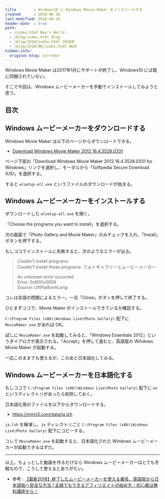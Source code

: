 ```yaml
---
title        : Windows10 に Windows Movie Maker をインストールする
created      : 2018-06-10
last-modified: 2018-06-10
header-date  : true
path:
  - /index.html Neo's World
  - /blog/index.html Blog
  - /blog/2018/index.html 2018年
  - /blog/2018/06/index.html 06月
hidden-info:
  original-blog: Corredor
---
```


Windows Movie Maker は2017年1月にサポートが終了し、Windows10 には既に同梱されていない。

そこで今回は、Windows ムービーメーカーを手動でインストールしてみようと思う。

## 目次

## Windows ムービーメーカーをダウンロードする

Windows Movie Maker は以下のページからダウンロードできる。

- [Download Windows Movie Maker 2012 16.4.3528.0331](http://www.softpedia.com/get/Multimedia/Video/Other-VIDEOTools/Windows-Live-Movie-Maker.shtml#download)

ページ下部の「Download Windows Movie Maker 2012 16.4.3528.0331 for Windows」リンクを選択し、モーダルから「Softpedia Secure Download (US)」を選択する。

すると *`wlsetup-all.exe`* というファイルのダウンロードが始まる。

## Windows ムービーメーカーをインストールする

ダウンロードした `wlsetup-all.exe` を開く。

「Choose the programs you want to install」を選択する。

次の画面で「Photo Gallery and Movie Maker」のみチェックを入れ、「Install」ボタンを押下する。

もしココでインストールに失敗すると、次のようなエラーが出る。

> Couldn't install programs  
> Couldn't install these programs: フォトギャラリーとムービーメーカー
> 
> An unknown error occurred.  
> Error: 0x800c0006  
> Source: UXPlatformLang

コレは言語の問題によるエラー。一旦「Close」ボタンを押して終了する。

ひとまずココで、Movie Maker がインストールできているか確認する。

`C:\Program Files (x86)\Windows Live\Photo Gallery\` 配下に `MovieMaker.exe` があれば OK。

試しに `MovieMaker.exe` を起動してみると、「Windows Essentials 2012」というダイアログが表示される。「Accept」を押して進むと、英語版の Windows Movie Maker が起動する。

一応このままでも使えるが、このあと日本語化してみる。

## Windows ムービーメーカーを日本語化する

もしココで `C:\Program Files (x86)\Windows Live\Photo Gallery\` 配下に `en` というディレクトリがあったら削除しておく。

日本語化用のファイルを以下からダウンロードする。

- <https://mirin3.com/data/ja.lzh>

`ja.lzh` を解凍し、`ja` ディレクトリごと `C:\Program Files (x86)\Windows Live\Photo Gallery\` 配下にコピーする。

コレで `MovieMaker.exe` を起動すると、日本語化された Windows ムービーメーカーが起動できるはずだ。

-----

以上。ちょっとした動画を作るだけなら Windows ムービーメーカーはとても手軽なので、こうして使えるとありがたい。

- 参考 : [【最新2018】終了したムービーメーカーを使える裏技、英語版から日本語版へ安全な方法 | 主婦でもできるアフィリエイトの始め方｜初心者は無料講座から！](https://mirin3.com/999/)
